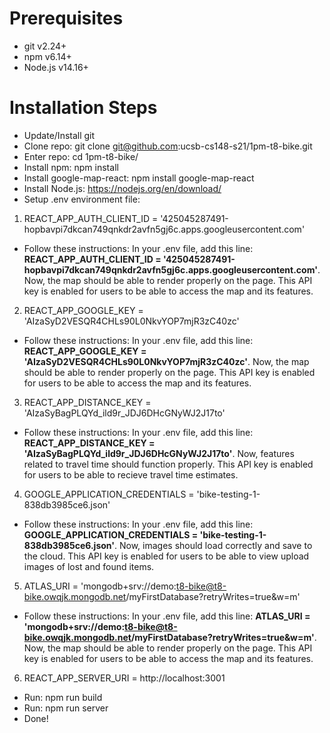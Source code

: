 # Prerequisites
* git v2.24+
* npm v6.14+
* Node.js v14.16+ 

# Installation Steps
* Update/Install git
* Clone repo: git clone git@github.com:ucsb-cs148-s21/1pm-t8-bike.git
* Enter repo: cd 1pm-t8-bike/
* Install npm: npm install
* Install google-map-react: npm install google-map-react
* Install Node.js: https://nodejs.org/en/download/
* Setup .env environment file: 

1. REACT_APP_AUTH_CLIENT_ID = '425045287491-hopbavpi7dkcan749qnkdr2avfn5gj6c.apps.googleusercontent.com'
  * Follow these instructions: In your .env file, add this line: **REACT_APP_AUTH_CLIENT_ID = '425045287491-hopbavpi7dkcan749qnkdr2avfn5gj6c.apps.googleusercontent.com'**. Now, the map should be able to render properly on the page. This API key is enabled for users to be able to access the map and its features. 

2. REACT_APP_GOOGLE_KEY = 'AIzaSyD2VESQR4CHLs90L0NkvYOP7mjR3zC40zc'
  * Follow these instructions: In your .env file, add this line: **REACT_APP_GOOGLE_KEY = 'AIzaSyD2VESQR4CHLs90L0NkvYOP7mjR3zC40zc'**. Now, the map should be able to render properly on the page. This API key is enabled for users to be able to access the map and its features.

3. REACT_APP_DISTANCE_KEY = 'AIzaSyBagPLQYd_ild9r_JDJ6DHcGNyWJ2J17to'
  * Follow these instructions: In your .env file, add this line: **REACT_APP_DISTANCE_KEY = 'AIzaSyBagPLQYd_ild9r_JDJ6DHcGNyWJ2J17to'**. Now, features related to travel time should function properly. This API key is enabled for users to be able to recieve travel time estimates.

4. GOOGLE_APPLICATION_CREDENTIALS = 'bike-testing-1-838db3985ce6.json'
  * Follow these instructions: In your .env file, add this line: **GOOGLE_APPLICATION_CREDENTIALS = 'bike-testing-1-838db3985ce6.json'**. Now, images should load correctly and save to the cloud. This API key is enabled for users to be able to view upload images of lost and found items.
 
5. ATLAS_URI = 'mongodb+srv://demo:t8-bike@t8-bike.owqjk.mongodb.net/myFirstDatabase?retryWrites=true&w=m'
  * Follow these instructions: In your .env file, add this line: **ATLAS_URI = 'mongodb+srv://demo:t8-bike@t8-bike.owqjk.mongodb.net/myFirstDatabase?retryWrites=true&w=m'**. Now, the map should be able to render properly on the page. This API key is enabled for users to be able to access the map and its features. 

6. REACT_APP_SERVER_URI = http://localhost:3001
* Run: npm run build
* Run: npm run server
* Done!
